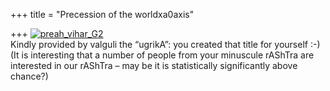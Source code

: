 +++
title = "Precession of the worldxa0axis"

+++
[![preah\_vihar\_G2](https://i0.wp.com/farm4.static.flickr.com/3216/3079590902_5883529ebd.jpg)](http://www.flickr.com/photos/24766652@N05/3079590902/ "preah_vihar_G2 by somasushma, on Flickr")  
Kindly provided by valguli the “ugrikA”: you created that title for
yourself :-) (It is interesting that a number of people from your
minuscule rAShTra are interested in our rAShTra – may be it is
statistically significantly above chance?)
